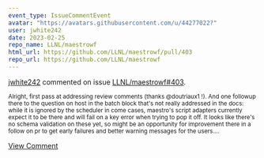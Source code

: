 ```yaml
---
event_type: IssueCommentEvent
avatar: "https://avatars.githubusercontent.com/u/44277022?"
user: jwhite242
date: 2023-02-25
repo_name: LLNL/maestrowf
html_url: https://github.com/LLNL/maestrowf/pull/403
repo_url: https://github.com/LLNL/maestrowf
---
```


<a href='https://github.com/jwhite242' target='_blank'>jwhite242</a> commented on issue <a href='https://github.com/LLNL/maestrowf/pull/403' target='_blank'>LLNL/maestrowf#403</a>.

<small>Alright, first pass at addressing review comments (thanks @doutriaux1 !).  And one followup there to the question on host in the batch block that's not really addressed in the docs: while it is ignored by the scheduler in come cases, maestro's script adapters currently expect it to be there and will fail on a key error when trying to pop it off.  It looks like there's no schema validation on these yet, so might be an opportunity for improvement there in a follow on pr to get early failures and better warning messages for the users....</small>

<a href='https://github.com/LLNL/maestrowf/pull/403' target='_blank'>View Comment</a>